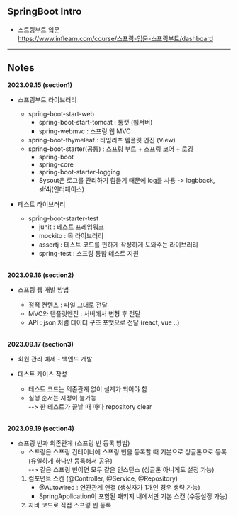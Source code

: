 <h2>SpringBoot Intro</h2>

* 스트링부트 입문<br>
https://www.inflearn.com/course/스프링-입문-스프링부트/dashboard

---

<h2>Notes</h2>
<b>2023.09.15 (section1)</b>

* 스프링부트 라이브러리
  * spring-boot-start-web
      - spring-boot-start-tomcat : 톰캣 (웹서버)  
      - spring-webmvc : 스프링 웹 MVC
  * spring-boot-thymeleaf : 타임리프 템플릿 엔진 (View)
  * spring-boot-starter(공통) : 스프링 부트 + 스프링 코어 + 로깅  
    - spring-boot
    - spring-core  
    - spring-boot-starter-logging  
    - Sysout은 로그를 관리하기 힘들기 때문에 log를 사용 -> logbback, slf4j(인터페이스)
  

* 테스트 라이브러리
  * spring-boot-starter-test
    - junit : 테스트 프레임워크
    - mockito : 목 라이브러리
    - assertj : 테스트 코드를 편하게 작성하게 도와주는 라이브러리
    - spring-test : 스프링 통합 테스트 지원

  <br>
<b>2023.09.16 (section2)</b>
* 스프링 웹 개발 방법 
  * 정적 컨텐츠 : 파일 그대로 전달
  * MVC와 템플릿엔진 : 서버에서 변형 후 전달
  * API : json 처럼 데이터 구조 포맷으로 전달 (react, vue ..)
 
  <br>
<b>2023.09.17 (section3)</b>

* 회원 관리 예제 - 백엔드 개발
* 테스트 케이스 작성
  * 테스트 코드는 의존관계 없이 설계가 되어야 함
  * 실행 순서는 지정이 불가능
  <br>--> 한 테스트가 끝날 때 마다 repository clear

  <br>
<b>2023.09.19 (section4)</b>
* 스프링 빈과 의존관계 (스프링 빈 등록 방법)
  * 스프링은 스프링 컨테이너에 스프링 빈을 등록할 때 기본으로 싱글톤으로 등록 (유일하게 하나만 등록해서 공유)
  <br>--> 같은 스프링 빈이면 모두 같은 인스턴스 (싱글톤 아니게도 설정 가능)
  1. 컴포넌트 스캔 (@Controller, @Service, @Repository)
     * @Autowired : 연관관계 연결 (생성자가 1개인 경우 생략 가능)
     * SpringApplication이 포함된 패키지 내에서만 기본 스캔 (수동설정 가능)
  2. 자바 코드로 직접 스프링 빈 등록